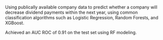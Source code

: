 Using publically available company data to predict whether a company will decrease dividend payments within the next year, using common classification algorithms such as Logistic Regression, Random Forests, and XGBoost.

Achieved an AUC ROC of 0.91 on the test set using RF modeling. 

